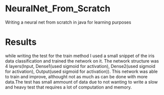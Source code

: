 # NeuralNet_From_Scratch
Writing a neural net from scratch in java for learning purposes

# Results
while writing the test for the train method I used a small snippet of the iris data classification and trained the network on it.
The network structure was 4 layers(Input, 
Dense1(used sigmoid for activation), 
Dense2(used sigmoid for activation), 
Output(used sigmoid for activation)).
This network was able to train and improve, althought not as much as can be done with more data.The test has small ammount of data due to not wanting to write a slow and heavy test that requires a lot of computation and memory.
